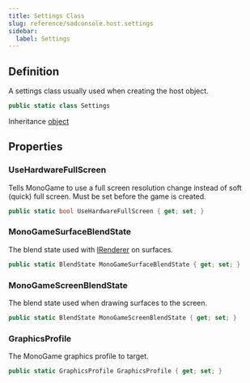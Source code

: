 ```yaml
---
title: Settings Class
slug: reference/sadconsole.host.settings
sidebar:
  label: Settings
---
```

## Definition

A settings class usually used when creating the host object.

```csharp title="C#"
public static class Settings
```

Inheritance [object](https://learn.microsoft.com/dotnet/api/system.object/)

## Properties

### UseHardwareFullScreen

Tells MonoGame to use a full screen resolution change instead of soft (quick) full screen. Must be set before the game is created.

```csharp title="C#"
public static bool UseHardwareFullScreen { get; set; }
```

### MonoGameSurfaceBlendState

The blend state used with [IRenderer](../sadconsole.renderers.irenderer/) on surfaces.

```csharp title="C#"
public static BlendState MonoGameSurfaceBlendState { get; set; }
```

### MonoGameScreenBlendState

The blend state used when drawing surfaces to the screen.

```csharp title="C#"
public static BlendState MonoGameScreenBlendState { get; set; }
```

### GraphicsProfile

The MonoGame graphics profile to target.

```csharp title="C#"
public static GraphicsProfile GraphicsProfile { get; set; }
```